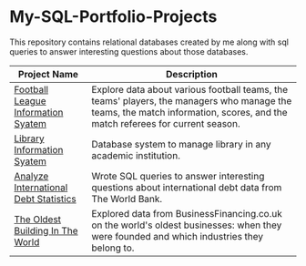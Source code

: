 # My-SQL-Portfolio-Projects
This repository contains relational databases created by me along with sql queries to answer interesting questions about those databases.

Project Name  | Description
------------- | -------------
[Football League Information Syatem](https://github.com/Satvik-ai/My-SQL-Portfolio/tree/master/1_Football_league_info_DB)  | Explore data about various football teams, the teams' players, the managers who manage the teams, the match information, scores, and the match referees for current season. 
[Library Information Syatem](https://github.com/)  | Database system to manage library in any academic institution. 
[Analyze International Debt Statistics](https://github.com/)  | Wrote SQL queries to answer interesting questions about international debt data from The World Bank.
[The Oldest Building In The World](https://github.com/)  | Explored data from BusinessFinancing.co.uk on the world's oldest businesses: when they were founded and which industries they belong to.
